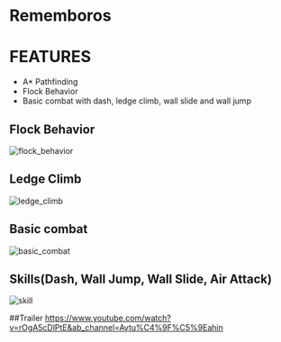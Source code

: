 # Rememboros

# FEATURES
- A* Pathfinding
- Flock Behavior
- Basic combat with dash, ledge climb, wall slide and wall jump
 
## Flock Behavior
![flock_behavior](https://github.com/aykutshahin/RememborosNew/blob/master/flockalgorithm.gif)

## Ledge Climb
![ledge_climb](https://github.com/aykutshahin/RememborosNew/blob/master/ledgeclimb.gif)

## Basic combat
![basic_combat](https://github.com/aykutshahin/RememborosNew/blob/master/enemyandplayer_meleeattack.gif)

## Skills(Dash, Wall Jump, Wall Slide, Air Attack)
![skill](https://github.com/aykutshahin/RememborosNew/blob/master/walljump_slide_dash_airattack.gif)

##Trailer
https://www.youtube.com/watch?v=rOgA5cDlPtE&ab_channel=Aytu%C4%9F%C5%9Eahin
